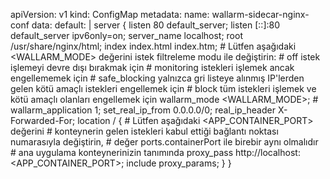 apiVersion: v1
kind: ConfigMap
metadata:
  name: wallarm-sidecar-nginx-conf
data:
  default: |
      server {
          listen 80 default_server;
          listen [::]:80 default_server ipv6only=on;
          server_name localhost;
          root /usr/share/nginx/html;
          index index.html index.htm;
          # Lütfen aşağıdaki <WALLARM_MODE> değerini istek filtreleme modu ile değiştirin: 
          # off istek işlemeyi devre dışı bırakmak için
          # monitoring istekleri işlemek ancak engellememek için
          # safe_blocking yalnızca gri listeye alınmış IP'lerden gelen kötü amaçlı istekleri engellemek için
          # block tüm istekleri işlemek ve kötü amaçlı olanları engellemek için
          wallarm_mode <WALLARM_MODE>;
          # wallarm_application 1;
          set_real_ip_from 0.0.0.0/0;
          real_ip_header X-Forwarded-For;
          location / {
                  # Lütfen aşağıdaki <APP_CONTAINER_PORT> değerini
                  # konteynerin gelen istekleri kabul ettiği bağlantı noktası numarasıyla değiştirin,
                  # değer ports.containerPort ile birebir aynı olmalıdır
                  # ana uygulama konteynerinizin tanımında
                  proxy_pass http://localhost:<APP_CONTAINER_PORT>;
                  include proxy_params;
          }
      }